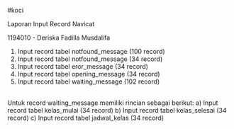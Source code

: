 #koci

Laporan Input Record Navicat

1194010 - Deriska Fadilla Musdalifa
1. Input record tabel notfound_message (100 record)
2. Input record tabel notfound_message (34 record)
3. Input record tabel eror_message (34 record)
4. Input record tabel opening_message (34 record)
5. Input record tabel waiting_message (102 record)
<br>
Untuk record waiting_message memiliki rincian sebagai berikut:
a) Input record tabel kelas_mulai (34 record)
b) Input record tabel kelas_selesai (34 record)
c) Input record tabel jadwal_kelas (34 record)
